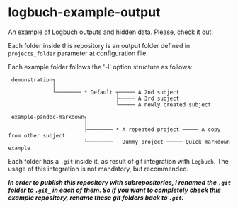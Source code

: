 # logbuch-example-output
An example of [Logbuch](https://github.com/bertolinocastro/logbuch) outputs and hidden data. Please, check it out.

Each folder inside this repository is an output folder defined in `projects_folder` parameter at configuration file.

Each example folder follows the '-l' option structure as follows:
```
 demonstration┐
              │
              └──────── * Default ┬───── A 2nd subject
                                  ├───── A 3rd subject
                                  └───── A newly created subject
```
```
 example-pandoc-markdown┐
                        │
                        ├──────── * A repeated project ───── A copy from other subject
                        └────────   Dummy project ───── Quick markdown example
```

Each folder has a `.git` inside it, as result of git integration with `Logbuch`. The usage of this integration is not mandatory, but recommended.

___In order to publish this repository with subrepositories, I renamed the `.git` folder to `.git_` in each of them. So if you want to completely check this example repository, rename these git folders back to `.git`.___
